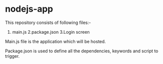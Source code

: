 # nodejs-app

This repository consists of following files:-
1. main.js
2.package.json
3.Login screen

Main.js file is the application which will be hosted.

Package.json is used to define all the dependencies, keywords and script to trigger.


